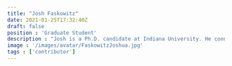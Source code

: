 ```yaml
---
title: "Josh Faskowitz"
date: 2021-01-25T17:32:40Z
draft: false
position : 'Graduate Student'
description : "Josh is a Ph.D. candidate at Indiana University. He conducts research at the intersection of neuroimaging and network science. Josh has contributed to brainlife.io Apps to process functional and structural neuroimaging data to build brain networks. Josh enjoys hipster coffee, RollerCoaster Tycoon 2, and rooting for Tottenham Hotspur."
image : '/images/avatar/FaskowitzJoshua.jpg'
tags : ['contributor']
---
```


